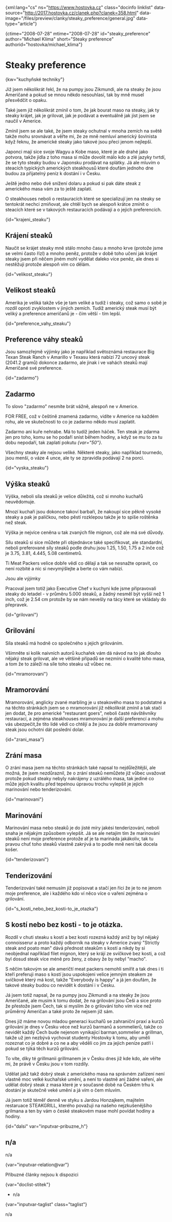 
{xml:lang="cs" ns="https://www.hostovka.cz" class="docinfo linklist" data-source="http://2017.hostovka.cz/clanek.php?clanek=358.html" data-image="/files/preview/clanky/steaky_preference/general.jpg" data-type="article"}

{ctime="2008-07-28" mtime="2008-07-28" id="steaky\_preference" author="Michael Klíma" short="Steaky preference" authorid="hostovka/michael\_klima"}

# Steaky preference

<!-- generated attribute kw by user_updatekw.sh on 2020-07-05, do not edit -->

{kw="kuchyňské techniky"}

Již jsem několikrát řekl, že na pumpy jsou Zikmundi, ale na steaky že jsou Američané a pokud se mnou někdo nesouhlasí, tak by mně musel přesvědčit o opaku.

Také jsem již několikrát zmínil o tom, že jak bourat maso na steaky, jak ty steaky krájet, jak je grilovat, jak je podávat a eventuálně jak jíst jsem se naučil v Americe.

Zmínil jsem se ale také, že jsem steaky ochutnal v mnoha zemích na světě takže mohu srovnávat a věřte mi, že ze mně nemluví americký šovinista když řeknu, že americké steaky jako takové jsou přeci jenom nejlepší.

Japonci mají sice svoje Wagyu a Kobe maso, které je ale drahé jako potvora, takže jídla z toho masa si může dovolit málo kdo a zlé jazyky tvrtdí, že se tyto steaky budou v Japonsku prodávat na splátky. Já ale mluvím o steacích typických amerických steakhousů které doufám jednoho dne budou za přijatelný peníz k dostání i v Česku.

Ještě jedno nebo dvě snížení dolaru a pokud si pak dáte steak z amerického masa vám za to ještě zaplatí.

O steakhouses neboli o restauracích které se specializují jen na steaky se tentokrát nechci zmiňovat, ale chtěl bych se alespoň krátce zmínit o steacích které se v takových restauracích podávají a o jejich preferencích.

{id="krajeni_steaku"}

## Krájení steaků

Naučit se krájet steaky mně stálo mnoho času a mnoho krve (protože jsme se velmi často řízl) a mnoho peněz, protože v době toho učení jak krájet steaky jsem při něčem jiném mohl vydělat daleko více peněz, ale dnes si nestěžuji protože alespoň vím co dělám.

{id="velikost_steaku"}

## Velikost steaků

Amerika je veliká takže vše je tam veliké a tudíž i steaky, což samo o sobě je rozdíl oproti zvyklostem v jiných zemích. Tudíž americký steak musí být veliký a preference američanů je - čím větší - tím lepší.

{id="preference\_vahy\_steaku"}

## Preference váhy steaků

Jsou samozřejmě výjimky jako je například světoznámá restaurace Big Texan Steak Ranch v Amarillo v Texasu která nabízí 72 uncový steak (2041.2 gramů) dokonce zadarmo, ale jinak i ve vahách steaků mají Američané své preference.

{id="zadarmo"}

## Zadarmo

To slovo "zadarmo" nesmíte brát vážně, alespoň ne v Americe.

FOR FREE, což v češtině znamená zadarmo, vidíte v Americe na každém rohu, ale ve skutečnosti to co je zadarmo někdo musí zaplatit.

Zadarmo ani kuře nehrabe. Má to tudíž jeden háček. Ten steak je zdarma jen pro toho, komu se ho podaří sníst během hodiny, a když se mu to za tu dobu nepodaří, tak zaplatí pokutu  _{var="50"}_.

Všechny steaky ale nejsou veliké. Některé steaky, jako například tournedo, jsou menší, o váze 4 unce, ale ty se zpravidla podávají 2 na porci.

{id="vyska_steaku"}

## Výška steaků

Výška, neboli síla steaků je velice důležitá, což si mnoho kuchařů neuvědomuje.

Mnozí kuchaři jsou dokonce takoví barbaři, že nakoupí sice pěkně vysoké steaky a pak je paličkou, nebo pěstí rozklepou takže je to spíše roštěnka než steak.

Výška je nejvíce ceněna u tak zvaných file mignon, což ale má své důvody.

Sílu steaků si sice můžete při objednávce také specifikovat, ale standardní, neboli preferované síly steaků podle druhu jsou 1.25, 1.50, 1.75 a 2 inče což je 3.75, 3.81, 4.445, 5.08 centimetrů.

Ti Meat Packers velice dobře vědí co dělají a tak se nesnažte opravit, co není rozbité a nic si nevymýšlejte a berte co vám nabízí.

Jsou ale výjimky

Pracoval jsem totiž jako Executive Chef v kuchyni kde jsme připravovali steaky do letadel - v průměru 5.000 steaků, a žádný nesměl být vyšší než 1 inch, což je 2.54 cm protože by se nám nevešly na tácy které se vkládaly do přepravek.

{id="grilovani"}

## Grilování

Síla steaků má hodně co společného s jejich grilováním.

Všimněte si kolik naivních autorů kuchařek vám dá návod na to jak dlouho nějaký steak grilovat, ale ve většině případů se nezmíní o kvalitě toho masa, a tom že to záleží na síle toho steaku už vůbec ne.

{id="mramorovani"}

## Mramorování

Mramorování, anglicky zvané marbling je u steakového masa to podstatné a na těchto stránkách jsem se o mramorování již několikrát zmínil a tak stačí jen dodat, že pro americké "restaurant goers", neboli časté návštěvníky restaurací, a zejména steakhouses mramorování je další preferencí a mohu vás ubezpečit,že tito lidé vědí co chtějí a že jsou za dobře mramorovaný steak jsou ochotni dát poslední dolar.

{id="zrani_masa"}

## Zrání masa

O zrání masa jsem na těchto stránkách také napsal to nejdůležitější, ale možná, že jsem nezdůraznil, že o zrání steaků nemůžete již vůbec uvažovat protože pokud steaky nebyly nakrájeny z uzrálého masa, tak jediné co může jejich kvalitu před tepelnou úpravou trochu vylepšit je jejich marinování nebo tenderizování.

{id="marinovani"}

## Marinování

Marinování masa nebo steaků je do jisté míry jakési tenderizování, neboli snaha je nějakým způsobem vylepšit. Já se ale netajím tím že marinování steaků není moje preference protože ať je ta marináda jakákoliv, tak tu pravou chuť toho steaků vlastně zakrývá a to podle mně není tak docela košer.

{id="tenderizovani"}

## Tenderizování

Tenderizování také nemusím již popisovat a stačí jen říci že je to ne jenom moje preference, ale i každého kdo ví něco více o vaření zejména o grilování.

{id="s\_kosti\_nebo\_bez\_kosti-to\_je\_otazka"}

## S kostí nebo bez kosti - to je otázka.

Rozdíl v chuti steaku s kostí a bez kosti rozezná každý aniž by byl nějaký connoisserur a proto každý odborník na steaky v Americe zvaný "Strictly steak and poato man" dává přednost steakům s kostí a nikdy by si neobjednal například filet mignon, který se krájí ze svíčkové bez kosti, a což byl dosud steak více méně pro ženy, z obavy že by nebyl "macho".

S něčím takovým se ale američtí meat packers nemohli smířit a tak dnes i ti kteří preferuji maso s kostí jsou uspokojeni velice jemným steakem ze svíčkové který má kost, takže "Everybody is happy" a já jen doufám, že takové steaky budou co nevidět k dostání i v Česku.

Já jsem totiž napsal, že na pumpy jsou Zikmundi a na steaky že jsou Američané, ale musím k tomu dodat, že na grilování jsou Češi a sice proto že přestože jsem Čech, tak si myslím že o grilování toho vím více než průměrný Američan a také proto že nejsem již sám.

Dnes již máme novou mladou generaci kuchařů se zahraniční praxí a kurzů grilování je dnes v Česku véce než kurzů barmanů a sommelierů, takže co nevidět každý Čech bude nejenom vynikajicí barman,sommelier a grillman, takže už jen nezbývá vychovat studenty Hostovky k tomu, aby uměli rozeznat co je dobré a co ne a aby věděli co jim za jejich peníze patří i pokud se týká těch kurzů grilování.

To víte, díky té grillmanii grillmanem je v Česku dnes již kde kdo, ale věřte mi, že právě v Česku jsou v tom rozdíly.

Udělat jakž takž dobrý steak z amerického masa na správném zařízení není vlastně moc velké kuchařské umění, a není to vlastně ani žádné vaření, ale udělat dobrý steak z masa které je v současné době na Českém trhu k dostání je skutečně veké umění a já vím o čem mluvím.

Já jsem totiž téměř denně ve styku s Jardou Honzajkem, majitelm restaruace STEAKGRILL, kterého považuji na našeho nejzkušenějšího grilmana a ten by vám o české steakovém mase mohl povídat hodiny a hodiny.

{id="dalsi" var="inputvar-pribuzne_h"}

## n/a

n/a

{var="inputvar-relation@var"}

Příbuzné články nejsou k dispozici

{var="doclist-stitek"}

  * n/a

{var="inputvar-taglist" class="taglist"}

n/a

